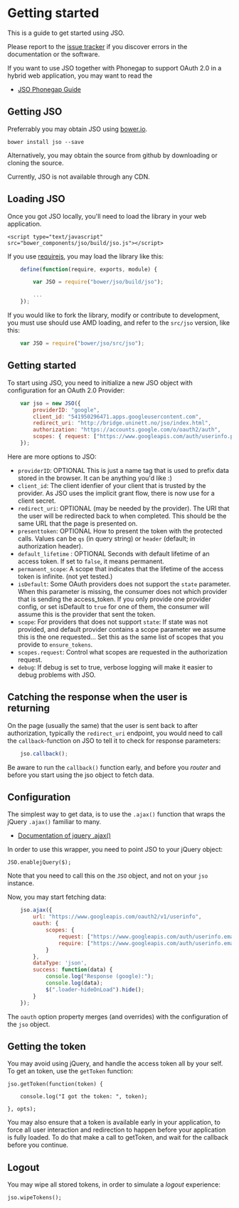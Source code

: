 # Getting started

This is a guide to get started using JSO. 

Please report to the [issue tracker]() if you discover errors in the documentation or the software.


If you want to use JSO together with Phonegap to support OAuth 2.0 in a hybrid web application, you may want to read the

* [JSO Phonegap Guide](README-Phonegap.md)




## Getting JSO

Preferrably you may obtain JSO using [bower.io](http://bower.io).

	bower install jso --save

Alternatively, you may obtain the source from github by downloading or cloning the source.

Currently, JSO is not available through any CDN.


## Loading JSO

Once you got JSO locally, you'll need to load the library in your web application.

	<script type="text/javascript" src="bower_components/jso/build/jso.js"></script>

If you use [requirejs](http://require.js), you may load the library like this:

```javascript
	define(function(require, exports, module) {

		var JSO = require("bower/jso/build/jso");

		...
	});
```

If you would like to fork the library, modify or contribute to development, you must use should use AMD loading, and refer to the `src/jso` version, like this:

```javascript
	var JSO = require("bower/jso/src/jso");
```


## Getting started

To start using JSO, you need to initialize a new JSO object with configuration for an OAuth 2.0 Provider:

```javascript
	var jso = new JSO({
		providerID: "google",
		client_id: "541950296471.apps.googleusercontent.com",
		redirect_uri: "http://bridge.uninett.no/jso/index.html",
		authorization: "https://accounts.google.com/o/oauth2/auth",
		scopes: { request: ["https://www.googleapis.com/auth/userinfo.profile"]}
	});
```

Here are more options to JSO:

* `providerID`: OPTIONAL This is just a name tag that is used to prefix data stored in the browser. It can be anything you'd like :)
* `client_id`: The client idenfier of your client that is trusted by the provider. As JSO uses the implicit grant flow, there is now use for a client secret.
* `redirect_uri`: OPTIONAL (may be needed by the provider). The URI that the user will be redirected back to when completed. This should be the same URL that the page is presented on.
* `presenttoken`: OPTIONAL How to present the token with the protected calls. Values can be `qs` (in query string) or `header` (default; in authorization header).
* `default_lifetime` : OPTIONAL Seconds with default lifetime of an access token. If set to `false`, it means permanent.
* `permanent_scope`: A scope that indicates that the lifetime of the access token is infinite. (not yet tested.)
* `isDefault`: Some OAuth providers does not support the `state` parameter. When this parameter is missing, the consumer does not which provider that is sending the access_token. If you only provide one provider config, or set isDefault to `true` for one of them, the consumer will assume this is the provider that sent the token.
* `scope`: For providers that does not support `state`: If state was not provided, and default provider contains a scope parameter we assume this is the one requested... Set this as the same list of scopes that you provide to `ensure_tokens`.
* `scopes.request`: Control what scopes are requested in the authorization request.
* `debug`: If debug is set to true, verbose logging will make it easier to debug problems with JSO.


## Catching the response when the user is returning


On the page (usually the same) that the user is sent back to after authorization, typically the `redirect_uri` endpoint, you would need to call the `callback`-function on JSO to tell it to check for response parameters:

```javascript
	jso.callback();
```


Be aware to run the `callback()` function early, and before you *router* and before you start using the jso object to fetch data.


## Configuration


The simplest way to get data, is to use the `.ajax()` function that wraps the jQuery `.ajax()` familiar to many. 

* [Documentation of jquery .ajax()](http://api.jquery.com/jquery.ajax/)

In order to use this wrapper, you need to point JSO to your jQuery object:

	JSO.enablejQuery($);

Note that you need to call this on the `JSO` object, and not on your `jso` instance.

Now, you may start fetching data:

```javascript
	jso.ajax({
		url: "https://www.googleapis.com/oauth2/v1/userinfo",
		oauth: {
			scopes: {
				request: ["https://www.googleapis.com/auth/userinfo.email"],
				require: ["https://www.googleapis.com/auth/userinfo.email"]
			}
		},
		dataType: 'json',
		success: function(data) {
			console.log("Response (google):");
			console.log(data);
			$(".loader-hideOnLoad").hide();
		}
	});
```

The `oauth` option property merges (and overrides) with the configuration of the `jso` object.



## Getting the token

You may avoid using jQuery, and handle the access token all by your self. To get an token, use the `getToken` function:


	jso.getToken(function(token) {

		console.log("I got the token: ", token);

	}, opts);

You may also ensure that a token is available early in your application, to force all user interaction and redirection to happen before your application is fully loaded. To do that make a call to getToken, and wait for the callback before you continue.


## Logout

You may wipe all stored tokens, in order to simulate a *logout* experience:

	jso.wipeTokens();













